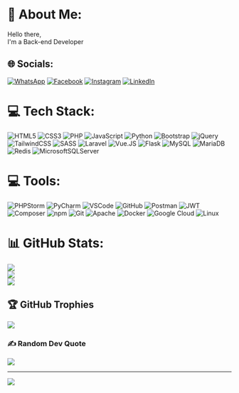 # 💫 About Me:
Hello there,<br>I'm a Back-end Developer


## 🌐 Socials:
[![WhatsApp](https://img.shields.io/badge/WhatsApp-%25D366.svg?logo=WhatsApp&logoColor=white)](https://api.whatsapp.com/send?phone=5511942566798) [![Facebook](https://img.shields.io/badge/Facebook-%231877F2.svg?logo=Facebook&logoColor=white)](https://facebook.com/https://www.facebook.com/lucas.alcantararodrigues/) [![Instagram](https://img.shields.io/badge/Instagram-%23E4405F.svg?logo=Instagram&logoColor=white)](https://instagram.com/https://www.instagram.com/lucas_alcantarardg/) [![LinkedIn](https://img.shields.io/badge/LinkedIn-%230077B5.svg?logo=linkedin&logoColor=white)](https://linkedin.com/in/https://www.linkedin.com/in/lucas-volpati/) 

# 💻 Tech Stack:
![HTML5](https://img.shields.io/badge/html5-%23E34F26.svg?style=for-the-badge&logo=html5&logoColor=white) ![CSS3](https://img.shields.io/badge/css3-%231572B6.svg?style=for-the-badge&logo=css3&logoColor=white) ![PHP](https://img.shields.io/badge/php-%23777BB4.svg?style=for-the-badge&logo=php&logoColor=white)  ![JavaScript](https://img.shields.io/badge/javascript-%23323330.svg?style=for-the-badge&logo=javascript&logoColor=%23F7DF1E) ![Python](https://img.shields.io/badge/python-3670A0?style=for-the-badge&logo=python&logoColor=ffdd54) ![Bootstrap](https://img.shields.io/badge/bootstrap-%23563D7C.svg?style=for-the-badge&logo=bootstrap&logoColor=white) ![jQuery](https://img.shields.io/badge/jquery-%230769AD.svg?style=for-the-badge&logo=jquery&logoColor=white) ![TailwindCSS](https://img.shields.io/badge/tailwindcss-%2338B2AC.svg?style=for-the-badge&logo=tailwind-css&logoColor=white)  ![SASS](https://img.shields.io/badge/SASS-hotpink.svg?style=for-the-badge&logo=SASS&logoColor=white) ![Laravel](https://img.shields.io/badge/laravel-%23FF2D20.svg?style=for-the-badge&logo=laravel&logoColor=white) ![Vue.JS](https://img.shields.io/badge/vue.js-4FC08D?style=for-the-badge&logo=vue.js&logoColor=white) ![Flask](https://img.shields.io/badge/flask-%23181616.svg?style=for-the-badge&logo=flask&logoColor=white) ![MySQL](https://img.shields.io/badge/mysql-%2300f.svg?style=for-the-badge&logo=mysql&logoColor=white) ![MariaDB](https://img.shields.io/badge/MariaDB-003545?style=for-the-badge&logo=mariadb&logoColor=white) ![Redis](https://img.shields.io/badge/redis-DC382D?style=for-the-badge&logo=redis&logoColor=white) ![MicrosoftSQLServer](https://img.shields.io/badge/Microsoft%20SQL%20Sever-CC2927?style=for-the-badge&logo=microsoft%20sql%20server&logoColor=white) 

# 💻 Tools:
![PHPStorm](https://img.shields.io/badge/php_storm-%23f58a1f.svg?style=for-the-badge&logo=phpstorm&logoColor=white) ![PyCharm](https://img.shields.io/badge/pycharm-%23fa930d.svg?style=for-the-badge&logo=pycharm&logoColor=white) ![VSCode](https://img.shields.io/badge/visual_studio_code-%233c99d4.svg?style=for-the-badge&logo=visualstudiocode&logoColor=white) ![GitHub](https://img.shields.io/badge/github_desktop-%23181616.svg?style=for-the-badge&logo=github&logoColor=white) ![Postman](https://img.shields.io/badge/Postman-FF6C37?style=for-the-badge&logo=postman&logoColor=white) ![JWT](https://img.shields.io/badge/JWT-black?style=for-the-badge&logo=JSON%20web%20tokens) ![Composer](https://img.shields.io/badge/composer-%23895730.svg?style=for-the-badge&logo=composer&logoColor=white) ![npm](https://img.shields.io/badge/npm-CB3837?style=for-the-badge&logo=npm&logoColor=white) ![Git](https://img.shields.io/badge/git-%23f34f29.svg?style=for-the-badge&logo=git&logoColor=white) ![Apache](https://img.shields.io/badge/apache-%23D42029.svg?style=for-the-badge&logo=apache&logoColor=white)  ![Docker](https://img.shields.io/badge/docker-%230db7ed.svg?style=for-the-badge&logo=docker&logoColor=white) ![Google Cloud](https://img.shields.io/badge/Google%20Cloud-4285F4?style=for-the-badge&logo=Google%20Cloud&logoColor=white) ![Linux](https://img.shields.io/badge/linux-%23F7DF1E.svg?style=for-the-badge&logo=linux&logoColor=black)
# 📊 GitHub Stats:
![](https://github-readme-stats.vercel.app/api?username=lucasvolpati&theme=dracula&hide_border=false&include_all_commits=true&count_private=true)<br/>
![](https://github-readme-streak-stats.herokuapp.com/?user=lucasvolpati&theme=dracula&hide_border=false)<br/>
![](https://github-readme-stats.vercel.app/api/top-langs/?username=lucasvolpati&theme=dracula&hide_border=false&include_all_commits=true&count_private=true&layout=compact)

## 🏆 GitHub Trophies
![](https://github-profile-trophy.vercel.app/?username=Lucas-volpati&theme=radical&no-frame=false&no-bg=true&margin-w=4)

### ✍️ Random Dev Quote
![](https://quotes-github-readme.vercel.app/api?type=horizontal&theme=radical)


---
[![](https://visitcount.itsvg.in/api?id=Lucas-volpati&icon=3&color=1)](https://visitcount.itsvg.in)

<!-- Proudly created with GPRM ( https://gprm.itsvg.in ) -->
